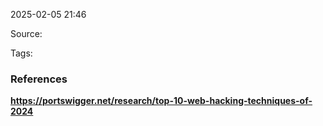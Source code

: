 
2025-02-05 21:46

Source: 

Tags: 




### References
**https://portswigger.net/research/top-10-web-hacking-techniques-of-2024**